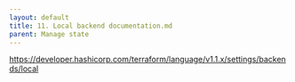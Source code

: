 ```yaml
---
layout: default
title: 11. Local backend documentation.md
parent: Manage state
---
```


https://developer.hashicorp.com/terraform/language/v1.1.x/settings/backends/local